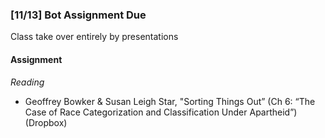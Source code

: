 ### [11/13] Bot Assignment Due

Class take over entirely by presentations

#### Assignment

_Reading_
- Geoffrey Bowker & Susan Leigh Star, "Sorting Things Out” (Ch 6: “The Case of Race Categorization and Classification Under Apartheid”) (Dropbox)

